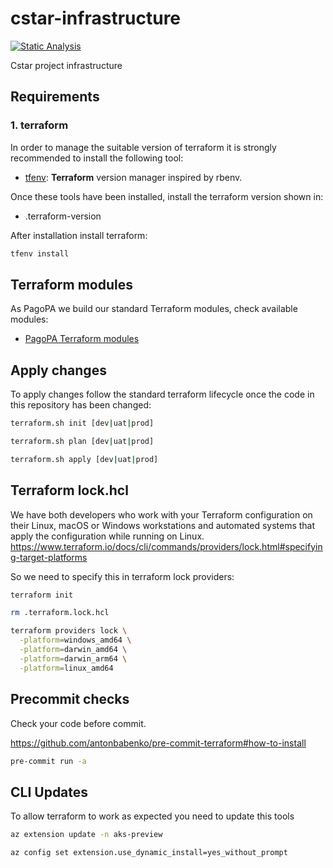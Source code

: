 # cstar-infrastructure

[![Static Analysis](https://github.com/pagopa/cstar-infrastructure/actions/workflows/static_analysis.yml/badge.svg?branch=main&event=push)](https://github.com/pagopa/cstar-infrastructure/actions/workflows/static_analysis.yml)

Cstar project infrastructure

## Requirements

### 1. terraform

In order to manage the suitable version of terraform it is strongly recommended to install the following tool:

- [tfenv](https://github.com/tfutils/tfenv): **Terraform** version manager inspired by rbenv.

Once these tools have been installed, install the terraform version shown in:

- .terraform-version

After installation install terraform:

```sh
tfenv install
```

## Terraform modules

As PagoPA we build our standard Terraform modules, check available modules:

- [PagoPA Terraform modules](https://github.com/search?q=topic%3Aterraform-modules+org%3Apagopa&type=repositories)

## Apply changes

To apply changes follow the standard terraform lifecycle once the code in this repository has been changed:

```sh
terraform.sh init [dev|uat|prod]

terraform.sh plan [dev|uat|prod]

terraform.sh apply [dev|uat|prod]
```

## Terraform lock.hcl

We have both developers who work with your Terraform configuration on their Linux, macOS or Windows workstations and automated systems that apply the configuration while running on Linux.
<https://www.terraform.io/docs/cli/commands/providers/lock.html#specifying-target-platforms>

So we need to specify this in terraform lock providers:

```sh
terraform init

rm .terraform.lock.hcl

terraform providers lock \
  -platform=windows_amd64 \
  -platform=darwin_amd64 \
  -platform=darwin_arm64 \
  -platform=linux_amd64
```

## Precommit checks

Check your code before commit.

<https://github.com/antonbabenko/pre-commit-terraform#how-to-install>

```sh
pre-commit run -a
```

## CLI Updates

To allow terraform to work as expected you need to update this tools

```bash
az extension update -n aks-preview

az config set extension.use_dynamic_install=yes_without_prompt 
```
